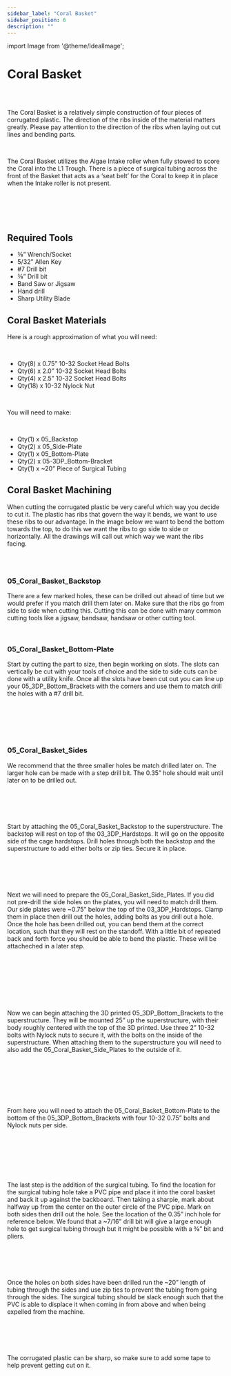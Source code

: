 ```yaml
---
sidebar_label: "Coral Basket"
sidebar_position: 6
description: ""
---
```


import Image from '@theme/IdealImage';

# Coral Basket

<div style={{ textAlign: 'center'}}><div style={{overflow: 'hidden', display: 'inline-block', margin: '0.00px 0.00px'}}><span style={{overflow: 'hidden', display: 'inline-block', margin: '0.00px 0.00px', border: '0.00px solid #000000', transform: 'rotate(0.00rad) translateZ(0px)',  width: '624.00px', height: '413.33px'}}><Image autoLoad={"true"} img={require("/static/media/coral/image_0.png")} style={{ width: '624.00px', height: '413.33px', marginLeft: '0.00px', marginTop: '0.00px', transform: 'rotate(0.00rad) translateZ(0px)', maxWidth: "none"}}></Image></span></div></div>

<p><br /> </p>

The Coral Basket is a relatively simple construction of four pieces of corrugated plastic. The direction of the ribs inside of the material matters greatly. Please pay attention to the direction of the ribs when laying out cut lines and bending parts.

<p><br /> </p>

The Coral Basket utilizes the Algae Intake roller when fully stowed to score the Coral into the L1 Trough. There is a piece of surgical tubing across the front of the Basket that acts as a &lsquo;seat belt&rsquo; for the Coral to keep it in place when the Intake roller is not present.

<p><br /> </p>

<div style={{ textAlign: 'center'}}><div style={{overflow: 'hidden', display: 'inline-block', margin: '0.00px 0.00px'}}><span style={{overflow: 'hidden', display: 'inline-block', margin: '0.00px 0.00px', border: '0.00px solid #000000', transform: 'rotate(0.00rad) translateZ(0px)',  width: '274.50px', height: '282.60px'}}><Image autoLoad={"true"} img={require("/static/media/coral/image_1.png")} style={{ width: '274.50px', height: '486.90px', marginLeft: '0.00px', marginTop: '-29.70px', transform: 'rotate(0.00rad) translateZ(0px)', maxWidth: "none"}}></Image></span></div><div style={{overflow: 'hidden', display: 'inline-block', margin: '0.00px 0.00px'}}><span style={{overflow: 'hidden', display: 'inline-block', margin: '0.00px 0.00px', border: '0.00px solid #000000', transform: 'rotate(0.00rad) translateZ(0px)',  width: '316.50px', height: '283.28px'}}><Image autoLoad={"true"} img={require("/static/media/coral/image_2.png")} style={{ width: '316.50px', height: '561.19px', marginLeft: '0.00px', marginTop: '-66.19px', transform: 'rotate(0.00rad) translateZ(0px)', maxWidth: "none"}}></Image></span></div></div>

<div style={{pageBreakAfter: 'always'}}></div>

<p><br /> </p>

<h2><span style={{ fontSize: "16pt"}}>Required Tools</span></h2>

<ul><li>&#8540;&rdquo; Wrench/Socket</li><li>5/32&rdquo; Allen Key</li><li>#7 Drill bit</li><li>&#8540;&rdquo; Drill bit</li><li>Band Saw or Jigsaw</li><li>Hand drill</li><li>Sharp Utility Blade</li></ul>

<h2><span style={{ fontSize: "16pt"}}>Coral Basket Materials</span></h2>

Here is a rough approximation of what you will need:

<p><br /> </p>

<ul><li>Qty(8) x 0.75&rdquo; 10-32 Socket Head Bolts</li><li>Qty(6) x 2.0&rdquo; 10-32 Socket Head Bolts</li><li>Qty(4) x 2.5&rdquo; 10-32 Socket Head Bolts</li><li>Qty(18) x 10-32 Nylock Nut</li></ul>

<p><br /> </p>

You will need to make: 

<p><br /> </p>

<ul><li>Qty(1) x 05_Backstop</li><li>Qty(2) x 05_Side-Plate</li><li>Qty(1) x 05_Bottom-Plate</li><li>Qty(2) x 05-3DP_Bottom-Bracket</li><li>Qty(1) x ~20&rdquo; Piece of Surgical Tubing</li></ul>


<div style={{pageBreakAfter: 'always'}}></div>

## Coral Basket Machining

When cutting the corrugated plastic be very careful which way you decide to cut it. The plastic has ribs that govern the way it bends, we want to use these ribs to our advantage. In the image below we want to bend the bottom towards the top, to do this we want the ribs to go side to side or horizontally. All the drawings will call out which way we want the ribs facing.

<p><br /> </p>

<div style={{ textAlign: 'center'}}><div style={{ textAlign: 'center'}}><div style={{overflow: 'hidden', display: 'inline-block', margin: '0.00px 0.00px'}}><span style={{overflow: 'hidden', display: 'inline-block', margin: '-39.18px 39.18px', border: '0.00px solid #000000', transform: 'rotate(4.71rad) translateZ(0px)',  width: '282.33px', height: '360.69px'}}><Image autoLoad={"true"} img={require("/static/media/coral/image_3.png")} style={{ width: '282.33px', height: '500.17px', marginLeft: '0.00px', marginTop: '-22.12px', transform: 'rotate(0.00rad) translateZ(0px)', maxWidth: "none"}}></Image></span></div><div style={{overflow: 'hidden', display: 'inline-block', margin: '0.00px 0.00px'}}><span style={{overflow: 'hidden', display: 'inline-block', margin: '68.47px -68.47px', border: '0.00px solid #000000', transform: 'rotate(4.71rad) translateZ(0px)',  width: '282.67px', height: '145.74px'}}><Image autoLoad={"true"} img={require("/static/media/coral/image_4.png")} style={{ width: '282.67px', height: '498.39px', marginLeft: '0.00px', marginTop: '-138.54px', transform: 'rotate(0.00rad) translateZ(0px)', maxWidth: "none"}}></Image></span></div></div></div>

<div style={{pageBreakAfter: 'always'}}></div>

<h3><span style={{ fontSize: "14pt"}}>05_Coral_Basket_Backstop </span></h3>

There are a few marked holes, these can be drilled out ahead of time but we would prefer if you match drill them later on. Make sure that the ribs go from side to side when cutting this. Cutting this can be done with many common cutting tools like a jigsaw, bandsaw, handsaw or other cutting tool.

<br/>

<div style={{ textAlign: 'center'}}><div style={{ textAlign: 'center'}}><div style={{overflow: 'hidden', display: 'inline-block', margin: '0.00px 0.00px'}}><span style={{overflow: 'hidden', display: 'inline-block', margin: '0.00px 0.00px', border: '0.00px solid #000000', transform: 'rotate(0.00rad) translateZ(0px)',  width: '624.00px', height: '346.67px'}}><Image autoLoad={"true"} img={require("/static/media/coral/image_5.png")} style={{ width: '624.00px', height: '346.67px', marginLeft: '0.00px', marginTop: '0.00px', transform: 'rotate(0.00rad) translateZ(0px)', maxWidth: "none"}}></Image></span></div></div></div>

<div style={{pageBreakAfter: 'always'}}></div>

<h3><span style={{ fontSize: "14pt"}}>05_Coral_Basket_Bottom-Plate</span></h3>

Start by cutting the part to size, then begin working on slots. The slots can vertically be cut with your tools of choice and the side to side cuts can be done with a utility knife. Once all the slots have been cut out you can line up your 05_3DP_Bottom_Brackets with the corners and use them to match drill the holes with a #7 drill bit.

<p><br /> </p>

<div style={{ textAlign: 'center'}}><div style={{overflow: 'hidden', display: 'inline-block', margin: '0.00px 0.00px'}}><span style={{overflow: 'hidden', display: 'inline-block', margin: '0.00px 0.00px', border: '0.00px solid #000000', transform: 'rotate(0.00rad) translateZ(0px)',  width: '624.00px', height: '365.33px'}}><Image autoLoad={"true"} img={require("/static/media/coral/image_6.png")} style={{ width: '624.00px', height: '365.33px', marginLeft: '0.00px', marginTop: '0.00px', transform: 'rotate(0.00rad) translateZ(0px)', maxWidth: "none"}}></Image></span></div></div>

<p><br /> </p>

<div style={{ textAlign: 'center'}}><div style={{overflow: 'hidden', display: 'inline-block', margin: '0.00px 0.00px'}}><span style={{overflow: 'hidden', display: 'inline-block', margin: '0.00px 0.00px', border: '0.00px solid #000000', transform: 'rotate(0.00rad) translateZ(0px)',  width: '546.50px', height: '283.76px'}}><Image autoLoad={"true"} img={require("/static/media/coral/image_7.png")} style={{ width: '546.50px', height: '283.76px', marginLeft: '0.00px', marginTop: '0.00px', transform: 'rotate(0.00rad) translateZ(0px)', maxWidth: "none"}}></Image></span></div></div>

<div style={{pageBreakAfter: 'always'}}></div>

<h3>05_Coral_Basket_Sides</h3>

We recommend that the three smaller holes be match drilled later on. The larger hole can be made with a step drill bit. The 0.35&rdquo; hole should wait until later on to be drilled out.

<p><br /> </p>

<div style={{ textAlign: 'center'}}><div style={{overflow: 'hidden', display: 'inline-block', margin: '0.00px 0.00px'}}><span style={{overflow: 'hidden', display: 'inline-block', margin: '0.00px 0.00px', border: '0.00px solid #000000', transform: 'rotate(0.00rad) translateZ(0px)',  width: '624.00px', height: '573.33px'}}><Image autoLoad={"true"} img={require("/static/media/coral/image_8.png")} style={{ width: '624.00px', height: '573.33px', marginLeft: '0.00px', marginTop: '0.00px', transform: 'rotate(0.00rad) translateZ(0px)', maxWidth: "none"}}></Image></span></div></div>

<div style={{pageBreakAfter: 'always'}}></div>

<p><br /> </p>

Start by attaching the 05_Coral_Basket_Backstop to the superstructure. The backstop will rest on top of the 03_3DP_Hardstops. It will go on the opposite side of the cage hardstops. Drill holes through both the backstop and the superstructure to add either bolts or zip ties. Secure it in place.

<p><br /> </p>

<div style={{ textAlign: 'center'}}><div style={{overflow: 'hidden', display: 'inline-block', margin: '0.00px 0.00px'}}><span style={{overflow: 'hidden', display: 'inline-block', margin: '0.00px 0.00px', border: '0.00px solid #000000', transform: 'rotate(0.00rad) translateZ(0px)',  width: '314.73px', height: '323.50px'}}><Image autoLoad={"true"} img={require("/static/media/coral/image_9.png")} style={{ width: '314.73px', height: '556.58px', marginLeft: '0.00px', marginTop: '0.00px', transform: 'rotate(0.00rad) translateZ(0px)', maxWidth: "none"}}></Image></span></div><div style={{overflow: 'hidden', display: 'inline-block', margin: '0.00px 0.00px'}}><span style={{overflow: 'hidden', display: 'inline-block', margin: '0.00px 0.00px', border: '0.00px solid #000000', transform: 'rotate(0.00rad) translateZ(0px)',  width: '604.00px', height: '395.26px'}}><Image autoLoad={"true"} img={require("/static/media/coral/image_10.png")} style={{ width: '954.17px', height: '533.68px', marginLeft: '-139.15px', marginTop: '-74.08px', transform: 'rotate(0.00rad) translateZ(0px)', maxWidth: "none"}}></Image></span></div></div>

<div style={{pageBreakAfter: 'always'}}></div>

<p><br /> </p>

Next we will need to prepare the 05_Coral_Basket_Side_Plates. If you did not pre-drill the side holes on the plates, you will need to match drill them. Our side plates were ~0.75&rdquo; below the top of the 03_3DP_Hardstops. Clamp them in place then drill out the holes, adding bolts as you drill out a hole. Once the hole has been drilled out, you can bend them at the correct location, such that they will rest on the standoff. With a little bit of repeated back and forth force you should be able to bend the plastic. These will be attacheched in a later step.

<p><br /> </p>

<div style={{ textAlign: 'center'}}><div style={{overflow: 'hidden', display: 'inline-block', margin: '0.00px 0.00px'}}><span style={{overflow: 'hidden', display: 'inline-block', margin: '0.00px 0.00px', border: '0.00px solid #000000', transform: 'rotate(0.00rad) translateZ(0px)',  width: '262.00px', height: '241.04px'}}><Image autoLoad={"true"} img={require("/static/media/coral/image_11.png")} style={{ width: '275.23px', height: '487.84px', marginLeft: '-13.23px', marginTop: '-62.32px', transform: 'rotate(0.00rad) translateZ(0px)', maxWidth: "none"}}></Image></span></div><div style={{overflow: 'hidden', display: 'inline-block', margin: '0.00px 0.00px'}}><span style={{overflow: 'hidden', display: 'inline-block', margin: '0.00px 0.00px', border: '0.00px solid #000000', transform: 'rotate(0.00rad) translateZ(0px)',  width: '267.50px', height: '260.02px'}}><Image autoLoad={"true"} img={require("/static/media/coral/image_12.png")} style={{ width: '267.50px', height: '473.86px', marginLeft: '0.00px', marginTop: '-86.39px', transform: 'rotate(0.00rad) translateZ(0px)', maxWidth: "none"}}></Image></span></div></div>

<p><br /> <br /> </p>

<div style={{pageBreakAfter: 'always'}}></div>

<p><br /> </p>

Now we can begin attaching the 3D printed 05_3DP_Bottom_Brackets to the superstructure. They will be mounted 25&rdquo; up the superstructure, with their body roughly centered with the top of the 3D printed. Use three 2&rdquo; 10-32 bolts with Nylock nuts to secure it, with the bolts on the inside of the superstructure. When attaching them to the superstructure you will need to also add the 05_Coral_Basket_Side_Plates to the outside of it.

<p><br /> </p>

<div style={{ textAlign: 'center'}}><div style={{overflow: 'hidden', display: 'inline-block', margin: '0.00px 0.00px'}}><span style={{overflow: 'hidden', display: 'inline-block', margin: '0.00px 0.00px', border: '0.00px solid #000000', transform: 'rotate(0.00rad) translateZ(0px)',  width: '246.50px', height: '354.02px'}}><Image autoLoad={"true"} img={require("/static/media/coral/image_13.png")} style={{ width: '323.14px', height: '570.13px', marginLeft: '0.00px', marginTop: '0.00px', transform: 'rotate(0.00rad) translateZ(0px)', maxWidth: "none"}}></Image></span></div><div style={{overflow: 'hidden', display: 'inline-block', margin: '0.00px 0.00px'}}><span style={{overflow: 'hidden', display: 'inline-block', margin: '0.00px 0.00px', border: '0.00px solid #000000', transform: 'rotate(0.00rad) translateZ(0px)',  width: '287.78px', height: '353.50px'}}><Image autoLoad={"true"} img={require("/static/media/coral/image_14.png")} style={{ width: '287.78px', height: '509.83px', marginLeft: '0.00px', marginTop: '-88.73px', transform: 'rotate(0.00rad) translateZ(0px)', maxWidth: "none"}}></Image></span></div><div style={{overflow: 'hidden', display: 'inline-block', margin: '0.00px 0.00px'}}><span style={{overflow: 'hidden', display: 'inline-block', margin: '0.00px 0.00px', border: '0.00px solid #000000', transform: 'rotate(0.00rad) translateZ(0px)',  width: '420.07px', height: '367.98px'}}><Image autoLoad={"true"} img={require("/static/media/coral/image_15.png")} style={{ width: '420.07px', height: '367.98px', marginLeft: '0.00px', marginTop: '0.00px', transform: 'rotate(0.00rad) translateZ(0px)', maxWidth: "none"}}></Image></span></div></div>

<p><br /> <br /> <br /> </p>

From here you will need to attach the 05_Coral_Basket_Bottom-Plate to the bottom of the 05_3DP_Bottom_Brackets with four 10-32 0.75&rdquo; bolts and Nylock nuts per side.

<p><br /> </p>

<div style={{ textAlign: 'center'}}><div style={{overflow: 'hidden', display: 'inline-block', margin: '0.00px 0.00px'}}><span style={{overflow: 'hidden', display: 'inline-block', margin: '0.00px 0.00px', border: '0.00px solid #000000', transform: 'rotate(0.00rad) translateZ(0px)',  width: '378.19px', height: '206.07px'}}><Image autoLoad={"true"} img={require("/static/media/coral/image_16.png")} style={{ width: '378.19px', height: '206.07px', marginLeft: '0.00px', marginTop: '0.00px', transform: 'rotate(0.00rad) translateZ(0px)', maxWidth: "none"}}></Image></span></div><div style={{overflow: 'hidden', display: 'inline-block', margin: '0.00px 0.00px'}}><span style={{overflow: 'hidden', display: 'inline-block', margin: '0.00px 0.00px', border: '0.00px solid #000000', transform: 'rotate(0.00rad) translateZ(0px)',  width: '566.28px', height: '188.76px'}}><Image autoLoad={"true"} img={require("/static/media/coral/image_17.png")} style={{ width: '566.28px', height: '188.76px', marginLeft: '0.00px', marginTop: '0.00px', transform: 'rotate(0.00rad) translateZ(0px)', maxWidth: "none"}}></Image></span></div></div>

<p><br /> </p>

<div style={{pageBreakAfter: 'always'}}></div>

<p><br /> </p>

The last step is the addition of the surgical tubing. To find the location for the surgical tubing hole take a PVC pipe and place it into the coral basket and back it up against the backboard. Then taking a sharpie, mark about halfway up from the center on the outer circle of the PVC pipe. Mark on both sides then drill out the hole. See the location of the 0.35&rdquo; inch hole for reference below. We found that a ~7/16&rdquo; drill bit will give a large enough hole to get surgical tubing through but it might be possible with a &#8540;&rdquo; bit and pliers.

<p><br /> </p>

<div style={{ textAlign: 'center'}}><div style={{overflow: 'hidden', display: 'inline-block', margin: '0.00px 0.00px'}}><span style={{overflow: 'hidden', display: 'inline-block', margin: '0.00px 0.00px', border: '0.00px solid #000000', transform: 'rotate(0.00rad) translateZ(0px)',  width: '624.00px', height: '462.67px'}}><Image autoLoad={"true"} img={require("/static/media/coral/image_18.png")} style={{ width: '624.00px', height: '462.67px', marginLeft: '0.00px', marginTop: '0.00px', transform: 'rotate(0.00rad) translateZ(0px)', maxWidth: "none"}}></Image></span></div></div>

<p><br /> </p>

Once the holes on both sides have been drilled run the ~20&rdquo; length of tubing through the sides and use zip ties to prevent the tubing from going through the sides. The surgical tubing should be slack enough such that the PVC is able to displace it when coming in from above and when being expelled from the machine.

<p><br /> </p>

<div style={{ textAlign: 'center'}}><div style={{overflow: 'hidden', display: 'inline-block', margin: '0.00px 0.00px'}}><span style={{overflow: 'hidden', display: 'inline-block', margin: '0.00px 0.00px', border: '0.00px solid #000000', transform: 'rotate(0.00rad) translateZ(0px)',  width: '401.00px', height: '367.46px'}}><Image autoLoad={"true"} img={require("/static/media/coral/image_19.png")} style={{ width: '401.00px', height: '713.81px', marginLeft: '0.00px', marginTop: '-38.54px', transform: 'rotate(0.00rad) translateZ(0px)', maxWidth: "none"}}></Image></span></div></div>

<p><br /> </p>

The corrugated plastic can be sharp, so make sure to add some tape to help prevent getting cut on it.

